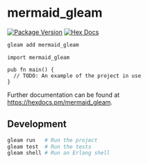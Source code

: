 # mermaid_gleam

[![Package Version](https://img.shields.io/hexpm/v/mermaid_gleam)](https://hex.pm/packages/mermaid_gleam)
[![Hex Docs](https://img.shields.io/badge/hex-docs-ffaff3)](https://hexdocs.pm/mermaid_gleam/)

```sh
gleam add mermaid_gleam
```
```gleam
import mermaid_gleam

pub fn main() {
  // TODO: An example of the project in use
}
```

Further documentation can be found at <https://hexdocs.pm/mermaid_gleam>.

## Development

```sh
gleam run   # Run the project
gleam test  # Run the tests
gleam shell # Run an Erlang shell
```
